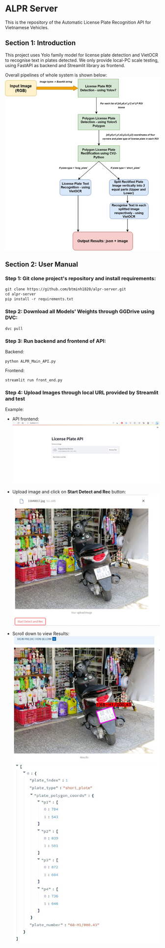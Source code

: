 # ALPR Server 
This is the repository of the Automatic License Plate Recognition API for Vietnamese Vehicles.

## Section 1: Introduction

This project uses Yolo family model for license plate detection and VietOCR to recognise text in plates detected. We only provide local-PC scale testing, using FastAPI as backend and Streamlit library as frontend. 

Overall pipelines of whole system is shown below:
![Pipeline](./readme_images/alpr_flow_chart.jpg)



## Section 2: User Manual

### Step 1: Git clone project's repository and install requirements:
```
git clone https://github.com/btminh1820/alpr-server.git
cd alpr-server
pip install -r requirements.txt
```

### Step 2: Download all Models' Weights through GGDrive using DVC:
```
dvc pull
```

### Step 3: Run backend and frontend of API:
Backend: 
```
python ALPR_Main_API.py
```

Frontend: 
```
streamlit run front_end.py
```

### Step 4: Upload Images through local URL provided by Streamlit and test

Example:
- API frontend:
![frontend](./readme_images/frontend.JPG)

- Upload image and click on **Start Detect and Rec** button:
![upload_image](./readme_images/uploaded_image.JPG)

- Scroll down to view Results:
![result_image](./readme_images/res_image.JPG)
![result_json](./readme_images/res_json.JPG)
